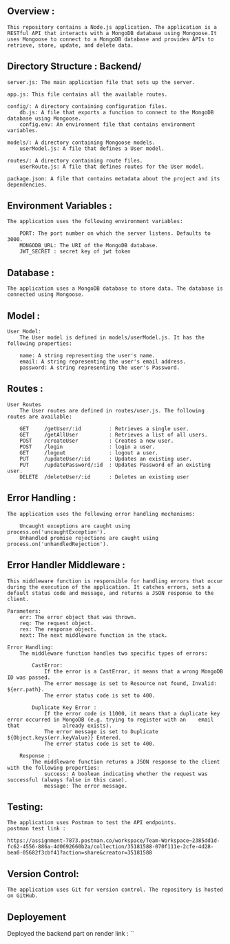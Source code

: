 ## Overview :
    This repository contains a Node.js application. The application is a RESTful API that interacts with a MongoDB database using Mongoose.It uses Mongoose to connect to a MongoDB database and provides APIs to retrieve, store, update, and delete data.


## Directory Structure : Backend/

    server.js: The main application file that sets up the server.

    app.js: This file contains all the available routes.

    config/: A directory containing configuration files.
        db.js: A file that exports a function to connect to the MongoDB database using Mongoose.
        config.env: An environment file that contains environment variables.

    models/: A directory containing Mongoose models.
        userModel.js: A file that defines a User model.

    routes/: A directory containing route files.
        userRoute.js: A file that defines routes for the User model.

    package.json: A file that contains metadata about the project and its dependencies.


## Environment Variables : 
    The application uses the following environment variables:

        PORT: The port number on which the server listens. Defaults to 3000.
        MONGODB_URL: The URI of the MongoDB database.
        JWT_SECRET : secret key of jwt token


## Database : 
    The application uses a MongoDB database to store data. The database is connected using Mongoose.


## Model :
    User Model:
        The User model is defined in models/userModel.js. It has the following properties:

        name: A string representing the user's name.
        email: A string representing the user's email address.
        password: A string representing the user's Password.


## Routes :
    User Routes
        The User routes are defined in routes/user.js. The following routes are available:
        
        GET     /getUser/:id         : Retrieves a single user.
        GET     /getAllUser          : Retrieves a list of all users.
        POST    /createUser          : Creates a new user.
        POST    /login               : login a user.
        GET     /logout              : logout a user.
        PUT     /updateUser/:id      : Updates an existing user.
        PUT     /updatePassword/:id  : Updates Password of an existing user.
        DELETE  /deleteUser/:id      : Deletes an existing user


## Error Handling :
    The application uses the following error handling mechanisms:

        Uncaught exceptions are caught using process.on('uncaughtException').
        Unhandled promise rejections are caught using process.on('unhandledRejection').


## Error Handler Middleware :
    This middleware function is responsible for handling errors that occur during the execution of the application. It catches errors, sets a default status code and message, and returns a JSON response to the client.

    Parameters:
        err: The error object that was thrown.
        req: The request object.
        res: The response object.
        next: The next middleware function in the stack.

    Error Handling:
        The middleware function handles two specific types of errors:

            CastError:
                If the error is a CastError, it means that a wrong MongoDB ID was passed.
                The error message is set to Resource not found, Invalid: ${err.path}.
                The error status code is set to 400.

            Duplicate Key Error :
                If the error code is 11000, it means that a duplicate key error occurred in MongoDB (e.g. trying to register with an    email that              already exists).
                The error message is set to Duplicate ${Object.keys(err.keyValue)} Entered.
                The error status code is set to 400.

        Response :
            The middleware function returns a JSON response to the client with the following properties:
                success: A boolean indicating whether the request was successful (always false in this case).
                message: The error message.


## Testing:
    The application uses Postman to test the API endpoints.
    postman test link : 
`https://assignment-7873.postman.co/workspace/Team-Workspace~2385dd1d-fc62-4556-886a-4d0692660b2a/collection/35181588-070f111e-2cfe-4d28-bea0-05682f3cbf41?action=share&creator=35181588`


## Version Control:
    The application uses Git for version control. The repository is hosted on GitHub.


## Deployement

Deployed the backend part on render
link : ``